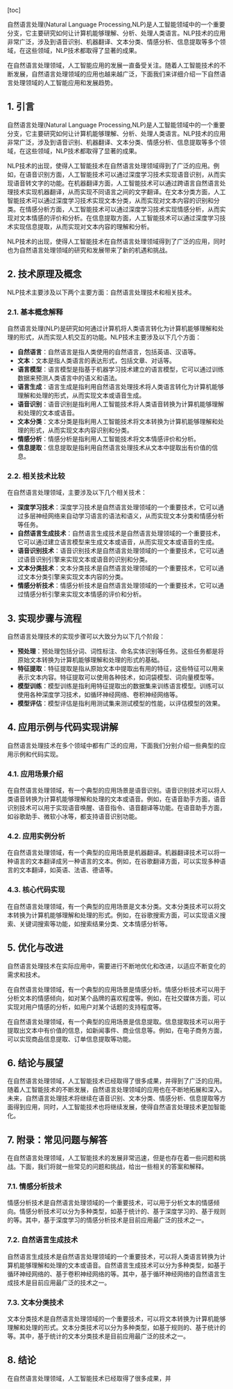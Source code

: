 
[toc]                    
                
                
自然语言处理(Natural Language Processing,NLP)是人工智能领域中的一个重要分支，它主要研究如何让计算机能够理解、分析、处理人类语言。NLP技术的应用非常广泛，涉及到语音识别、机器翻译、文本分类、情感分析、信息提取等多个领域，在这些领域，NLP技术都取得了显著的成果。

在自然语言处理领域，人工智能应用的发展一直备受关注。随着人工智能技术的不断发展，自然语言处理领域的应用也越来越广泛，下面我们来详细介绍一下自然语言处理领域的人工智能应用和发展趋势。

## 1. 引言

自然语言处理(Natural Language Processing,NLP)是人工智能领域中的一个重要分支，它主要研究如何让计算机能够理解、分析、处理人类语言。NLP技术的应用非常广泛，涉及到语音识别、机器翻译、文本分类、情感分析、信息提取等多个领域，在这些领域，NLP技术都取得了显著的成果。

NLP技术的出现，使得人工智能技术在自然语言处理领域得到了广泛的应用。例如，在语音识别方面，人工智能技术可以通过深度学习技术实现语音识别，从而实现语音转文字的功能。在机器翻译方面，人工智能技术可以通过跨语言自然语言处理技术实现机器翻译，从而实现不同语言之间的文字翻译。在文本分类方面，人工智能技术可以通过深度学习技术实现文本分类，从而实现对文本内容的识别和分类。在情感分析方面，人工智能技术可以通过深度学习技术实现情感分析，从而实现对文本情感的评价和分析。在信息提取方面，人工智能技术可以通过深度学习技术实现信息提取，从而实现对文本内容的理解和分析。

NLP技术的出现，使得人工智能技术在自然语言处理领域得到了广泛的应用，同时也为自然语言处理领域的研究和发展带来了新的机遇和挑战。

## 2. 技术原理及概念

NLP技术主要涉及以下两个主要方面：自然语言处理技术和相关技术。

### 2.1. 基本概念解释

自然语言处理(NLP)是研究如何通过计算机将人类语言转化为计算机能够理解和处理的形式，从而实现人机交互的功能。NLP技术主要涉及以下几个方面：

- **自然语言**：自然语言是指人类使用的自然语言，包括英语、汉语等。
- **文本**：文本是指人类语言的表达形式，包括文章、对话等。
- **语言模型**：语言模型是指基于机器学习技术建立的语言模型，它可以通过训练数据来预测人类语言中的语义和语法。
- **语言生成**：语言生成是指利用自然语言处理技术将人类语言转化为计算机能够理解和处理的形式，从而实现文本或语音生成。
- **语音识别**：语音识别是指利用人工智能技术将人类语音转换为计算机能够理解和处理的文本或语音。
- **文本分类**：文本分类是指利用人工智能技术将文本转换为计算机能够理解和处理的形式，从而实现文本内容识别和分类。
- **情感分析**：情感分析是指利用人工智能技术将文本情感评价和分析。
- **信息提取**：信息提取是指利用自然语言处理技术从文本中提取出有价值的信息。

### 2.2. 相关技术比较

在自然语言处理领域，主要涉及以下几个相关技术：

- **深度学习技术**：深度学习技术是自然语言处理领域的一个重要技术，它可以通过多层神经网络来自动学习语言的语法和语义，从而实现文本分类和情感分析等任务。
- **自然语言生成技术**：自然语言生成技术是自然语言处理领域的一个重要技术，它可以通过建立语言模型来生成文本或语音，从而实现文本或语音的生成。
- **语音识别技术**：语音识别技术是自然语言处理领域的一个重要技术，它可以通过语音识别引擎来实现文本或语音的识别和分类。
- **文本分类技术**：文本分类技术是自然语言处理领域的一个重要技术，它可以通过文本分类引擎来实现文本内容的分类。
- **情感分析技术**：情感分析技术是自然语言处理领域的一个重要技术，它可以通过情感分析引擎来实现文本情感的评价和分析。

## 3. 实现步骤与流程

自然语言处理技术的实现步骤可以大致分为以下几个阶段：

- **预处理**：预处理包括分词、词性标注、命名实体识别等任务。这些任务都是将原始文本转换为计算机能够理解和处理的形式的基础。
- **特征提取**：特征提取是指从原始文本中提取出有用的特征，这些特征可以用来表示文本内容。特征提取可以使用各种技术，如词袋模型、词向量模型等。
- **模型训练**：模型训练是指利用特征提取出的数据集来训练语言模型。训练可以使用各种深度学习技术，如循环神经网络、卷积神经网络等。
- **模型评估**：模型评估是指利用测试集来测试模型的性能，以评估模型的效果。

## 4. 应用示例与代码实现讲解

自然语言处理技术在多个领域中都有广泛的应用，下面我们分别介绍一些典型的应用示例和代码实现。

### 4.1. 应用场景介绍

在自然语言处理领域，有一个典型的应用场景是语音识别。语音识别技术可以将人类语音转换为计算机能够理解和处理的文本或语音。例如，在语音助手方面，语音识别技术可以用于实现语音唤醒、语音指令、语音翻译等功能。在语音助手方面，如谷歌助手、微软小冰等，都支持语音识别功能。

### 4.2. 应用实例分析

在自然语言处理领域，有一个典型的应用场景是机器翻译。机器翻译技术可以将一种语言的文本翻译成另一种语言的文本。例如，在谷歌翻译方面，可以实现多种语言的文本翻译，如英语、法语、德语等。

### 4.3. 核心代码实现

在自然语言处理领域，有一个典型的应用场景是文本分类。文本分类技术可以将文本转换为计算机能够理解和处理的形式。例如，在谷歌搜索方面，可以实现语义搜索、关键词搜索等功能，如搜索结果分类、文本情感分析等。

## 5. 优化与改进

自然语言处理技术在实际应用中，需要进行不断地优化和改进，以适应不断变化的需求和技术。

在自然语言处理领域，有一个典型的应用场景是情感分析。情感分析技术可以用于分析文本的情感倾向，如对某个品牌的喜欢程度等。例如，在社交媒体方面，可以实现对用户情感的分析，如用户对某个话题的支持程度等。

在自然语言处理领域，有一个典型的应用场景是信息提取。信息提取技术可以用于提取出文本中有价值的信息，如新闻事件、商业信息等。例如，在电子商务方面，可以实现商品信息提取、订单信息提取等功能。

## 6. 结论与展望

在自然语言处理领域，人工智能技术已经取得了很多成果，并得到了广泛的应用。随着人工智能技术的不断发展，自然语言处理领域的应用也在不断地拓展和深入。未来，自然语言处理技术将继续在语音识别、文本分类、情感分析、信息提取等方面得到应用，同时，人工智能技术也将继续发展，使得自然语言处理技术更加智能化。

## 7. 附录：常见问题与解答

在自然语言处理领域，人工智能技术的发展非常迅速，但是也存在着一些问题和挑战。下面，我们将就一些常见的问题和挑战，给出一些相关的答案和解释。

### 7.1. 情感分析技术

情感分析技术是自然语言处理领域的一个重要技术，可以用于分析文本的情感倾向。情感分析技术可以分为多种类型，如基于统计的、基于深度学习的、基于规则的等。其中，基于深度学习的情感分析技术是目前应用最广泛的技术之一。

### 7.2. 自然语言生成技术

自然语言生成技术是自然语言处理领域的一个重要技术，可以将人类语言转换为计算机能够理解和处理的文本或语音。自然语言生成技术可以分为多种类型，如基于循环神经网络的、基于卷积神经网络的等。其中，基于循环神经网络的自然语言生成技术是目前应用最广泛的技术之一。

### 7.3. 文本分类技术

文本分类技术是自然语言处理领域的一个重要技术，可以将文本转换为计算机能够理解和处理的形式。文本分类技术可以分为多种类型，如基于规则的、基于统计的等。其中，基于统计的文本分类技术是目前应用最广泛的技术之一。

## 8. 结论

在自然语言处理领域，人工智能技术已经取得了很多成果，并

